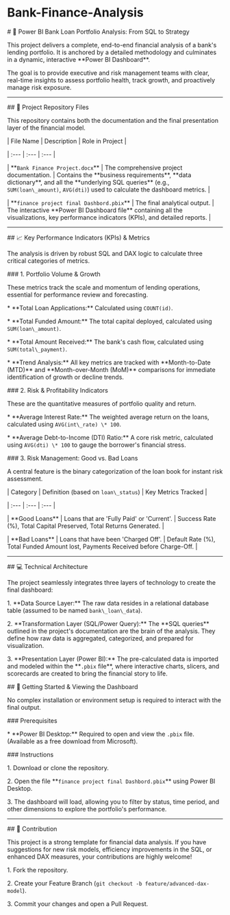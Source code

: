 # Bank-Finance-Analysis



\# 🏦 Power BI Bank Loan Portfolio Analysis: From SQL to Strategy



This project delivers a complete, end-to-end financial analysis of a bank's lending portfolio. It is anchored by a detailed methodology and culminates in a dynamic, interactive \*\*Power BI Dashboard\*\*.



The goal is to provide executive and risk management teams with clear, real-time insights to assess portfolio health, track growth, and proactively manage risk exposure.



---



\## 📂 Project Repository Files



This repository contains both the documentation and the final presentation layer of the financial model.



| File Name | Description | Role in Project |

| :--- | :--- | :--- |

| \*\*`Bank Finance Project.docx`\*\* | The comprehensive project documentation. | Contains the \*\*business requirements\*\*, \*\*data dictionary\*\*, and all the \*\*underlying SQL queries\*\* (e.g., `SUM(loan\_amount)`, `AVG(dti)`) used to calculate the dashboard metrics. |

| \*\*`finance project final Dashbord.pbix`\*\* | The final analytical output. | The interactive \*\*Power BI Dashboard file\*\* containing all the visualizations, key performance indicators (KPIs), and detailed reports. |



---



\## 📈 Key Performance Indicators (KPIs) \& Metrics



The analysis is driven by robust SQL and DAX logic to calculate three critical categories of metrics.



\### 1. Portfolio Volume \& Growth

These metrics track the scale and momentum of lending operations, essential for performance review and forecasting.



\* \*\*Total Loan Applications:\*\* Calculated using `COUNT(id)`.

\* \*\*Total Funded Amount:\*\* The total capital deployed, calculated using `SUM(loan\_amount)`.

\* \*\*Total Amount Received:\*\* The bank's cash flow, calculated using `SUM(total\_payment)`.

\* \*\*Trend Analysis:\*\* All key metrics are tracked with \*\*Month-to-Date (MTD)\*\* and \*\*Month-over-Month (MoM)\*\* comparisons for immediate identification of growth or decline trends.



\### 2. Risk \& Profitability Indicators

These are the quantitative measures of portfolio quality and return.



\* \*\*Average Interest Rate:\*\* The weighted average return on the loans, calculated using `AVG(int\_rate) \* 100`.

\* \*\*Average Debt-to-Income (DTI) Ratio:\*\* A core risk metric, calculated using `AVG(dti) \* 100` to gauge the borrower's financial stress.



\### 3. Risk Management: Good vs. Bad Loans

A central feature is the binary categorization of the loan book for instant risk assessment.



| Category | Definition (based on `loan\_status`) | Key Metrics Tracked |

| :--- | :--- | :--- |

| \*\*Good Loans\*\* | Loans that are 'Fully Paid' or 'Current'. | Success Rate (%), Total Capital Preserved, Total Returns Generated. |

| \*\*Bad Loans\*\* | Loans that have been 'Charged Off'. | Default Rate (%), Total Funded Amount lost, Payments Received before Charge-Off. |



---



\## 💻 Technical Architecture



The project seamlessly integrates three layers of technology to create the final dashboard:



1\.  \*\*Data Source Layer:\*\* The raw data resides in a relational database table (assumed to be named `bank\_loan\_data`).

2\.  \*\*Transformation Layer (SQL/Power Query):\*\* The \*\*SQL queries\*\* outlined in the project's documentation are the brain of the analysis. They define how raw data is aggregated, categorized, and prepared for visualization.

3\.  \*\*Presentation Layer (Power BI):\*\* The pre-calculated data is imported and modeled within the \*\*`.pbix` file\*\*, where interactive charts, slicers, and scorecards are created to bring the financial story to life.



\## 🚀 Getting Started \& Viewing the Dashboard



No complex installation or environment setup is required to interact with the final output.



\### Prerequisites

\* \*\*Power BI Desktop:\*\* Required to open and view the `.pbix` file. (Available as a free download from Microsoft).



\### Instructions

1\.  Download or clone the repository.

2\.  Open the file \*\*`finance project final Dashbord.pbix`\*\* using Power BI Desktop.

3\.  The dashboard will load, allowing you to filter by status, time period, and other dimensions to explore the portfolio's performance.



---



\## 🤝 Contribution



This project is a strong template for financial data analysis. If you have suggestions for new risk models, efficiency improvements in the SQL, or enhanced DAX measures, your contributions are highly welcome!



1\.  Fork the repository.

2\.  Create your Feature Branch (`git checkout -b feature/advanced-dax-model`).

3\.  Commit your changes and open a Pull Request.



